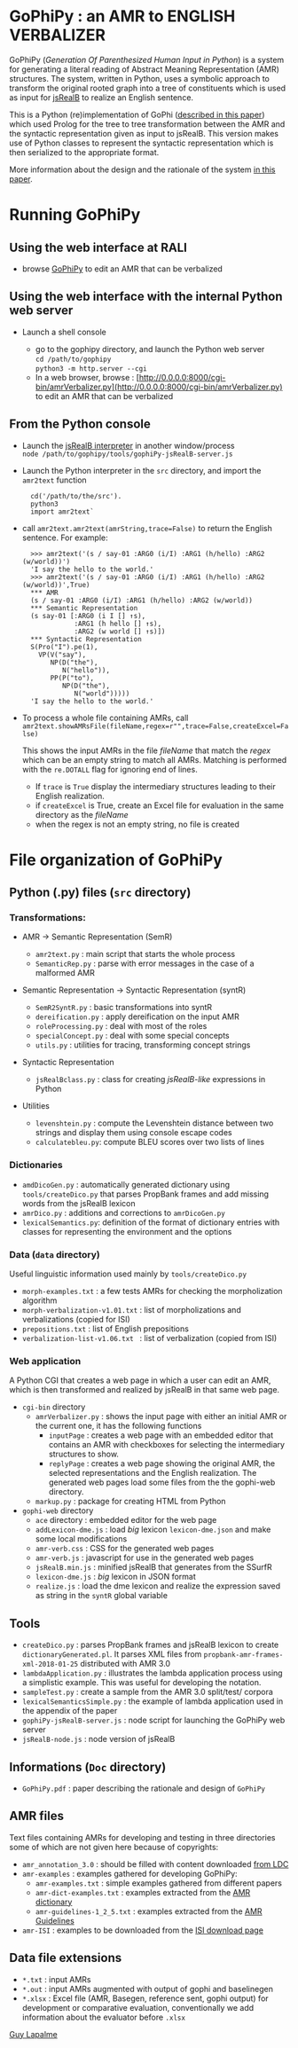 # GoPhiPy : an AMR to ENGLISH VERBALIZER

GoPhiPy (*Generation Of Parenthesized Human Input in Python*) is a system for generating a literal reading of Abstract Meaning Representation (AMR) structures. The system, written in Python, uses a symbolic approach to transform the original rooted graph into a tree of constituents which is used as input for [jsRealB](https://github.com/rali-udem/JSrealB "GitHub - rali-udem/JSrealB: A JavaScript bilingual text realizer for web development") to realize an English sentence. 

This is a Python (re)implementation of GoPhi ([described in this paper](https://github.com/rali-udem/gophi/blob/master/documentation/GoPhi.pdf)) which used Prolog for the tree to tree transformation between the AMR and the syntactic representation given as input to jsRealB. This version makes use of Python classes to represent the syntactic representation which is then serialized to the appropriate format.

More information about the design and the rationale of the system [in this paper](docs/GoPhiPy.pdf).

# Running GoPhiPy

## Using the web interface at RALI

* browse [GoPhiPy](http://rali.iro.umontreal.ca/amr/python/current/export/cgi-bin/amrVerbalizer.cgi) to edit an AMR that can be verbalized

## Using the web interface with the internal Python web server
* Launch a shell console

    * go to the gophipy directory, and launch the Python web server  
        `cd /path/to/gophipy`  
        `python3 -m http.server --cgi `
    * In a web browser, browse : [http://0.0.0.0:8000/cgi-bin/amrVerbalizer.py](http://0.0.0.0:8000/cgi-bin/amrVerbalizer.py) to edit an AMR that can be verbalized

## From the Python console

* Launch the [jsRealB interpreter](https://github.com/rali-udem/JSrealB "GitHub - rali-udem/JSrealB: A JavaScript bilingual text realizer for web development") in another window/process  
`node /path/to/gophipy/tools/gophiPy-jsRealB-server.js  `
     
* Launch the Python interpreter in the `src` directory, and import the `amr2text` function

        cd('/path/to/the/src').  
        python3
        import amr2text`

* call `amr2text.amr2text(amrString,trace=False)` to return the English sentence. For example:
    
        >>> amr2text('(s / say-01 :ARG0 (i/I) :ARG1 (h/hello) :ARG2 (w/world))')
        'I say the hello to the world.'
        >>> amr2text('(s / say-01 :ARG0 (i/I) :ARG1 (h/hello) :ARG2 (w/world))',True)
        *** AMR
        (s / say-01 :ARG0 (i/I) :ARG1 (h/hello) :ARG2 (w/world))
        *** Semantic Representation
        (s say-01 [:ARG0 (i I [] ↑s),
                   :ARG1 (h hello [] ↑s),
                   :ARG2 (w world [] ↑s)])
        *** Syntactic Representation
        S(Pro("I").pe(1),
          VP(V("say"),
             NP(D("the"),
                N("hello")),
             PP(P("to"),
                NP(D("the"),
                   N("world")))))
        'I say the hello to the world.'
    
* To process a whole file containing AMRs, call  
  `amr2text.showAMRsFile(fileName,regex=r"",trace=False,createExcel=False)`

  This shows the input AMRs in the file *fileName* that match the *regex* which can be an empty string to match all AMRs. Matching is performed with the `re.DOTALL` flag for ignoring end of lines.   
    * If `trace` is `True` display the intermediary structures leading to their English realization.  
    * if `createExcel` is True, create an Excel file for evaluation in the same directory as the *fileName*
    * when the regex is not an empty string, no file is created
        
# File organization of GoPhiPy

## Python (.py) files (`src` directory)

### Transformations:

* AMR → Semantic Representation (SemR)
    * `amr2text.py`      : main script that starts the whole process
    * `SemanticRep.py`   : parse with error messages in the case of a malformed AMR
    
* Semantic Representation → Syntactic Representation (syntR)
    * `SemR2SyntR.py`          : basic transformations into syntR 
    * `dereification.py`       : apply dereification on the input AMR
    * `roleProcessing.py`               : deal with most of the roles
    * `specialConcept.py`      : deal with some special concepts
    * `utils.py`         : utilities for tracing, transforming concept strings

* Syntactic Representation 
    * `jsRealBclass.py`  : class for creating *jsRealB-like* expressions in Python

* Utilities
    * `levenshtein.py`  : compute the Levenshtein distance between two strings and display them using console escape codes
    * `calculatebleu.py`: compute BLEU scores over two lists of lines

### Dictionaries
* `amdDicoGen.py`      : automatically generated dictionary using `tools/createDico.py` that parses PropBank frames and add missing words from the jsRealB lexicon 
* `amrDico.py`         : additions and corrections to `amrDicoGen.py`
* `lexicalSemantics.py`: definition of the format of dictionary entries with classes for representing the environment and the options

### Data (`data` directory)

Useful linguistic information used mainly by `tools/createDico.py`
 
* `morph-examples.txt` : a few tests AMRs for checking the morpholization algorithm
* `morph-verbalization-v1.01.txt` : list of morpholizations and verbalizations (copied for ISI)
* `prepositions.txt` : list of English prepositions
* `verbalization-list-v1.06.txt ` : list of verbalization (copied from ISI)

### Web application

A  Python CGI that creates a web page in which a user can edit an AMR, which is then transformed and realized by jsRealB in that same web page.
  
* `cgi-bin` directory
    * `amrVerbalizer.py` : shows the input page with either an initial AMR or the current one, it has the following functions
        * `inputPage`     : creates a web page with an embedded editor that contains an AMR with checkboxes for selecting the intermediary structures to show.
        * `replyPage` : creates a web page showing the original AMR, the selected representations and the English realization. 
        The generated web pages load some files from the the gophi-web directory.
    * `markup.py` : package for creating HTML from Python  
* `gophi-web` directory
    * `ace` directory : embedded editor for the web page
    * `addLexicon-dme.js` : load *big* lexicon `lexicon-dme.json` and make some local modifications
    * `amr-verb.css` : CSS for the generated web pages
    * `amr-verb.js`  : javascript for use in the generated web pages
    * `jsRealB.min.js` : minified jsRealB that generates from the SSurfR
    * `lexicon-dme.js` : *big* lexicon in JSON format
    * `realize.js`     : load the dme lexicon and realize the expression saved as string in the `syntR` global variable

## Tools
* `createDico.py`        : parses PropBank frames and jsRealB lexicon to create `dictionaryGenerated.pl`. It parses XML files from `propbank-amr-frames-xml-2018-01-25` distributed with AMR 3.0 
* `lambdaApplication.py` : illustrates the lambda application process using a simplistic example. This was useful for developing the notation.
* `sampleTest.py`        : create a sample from the AMR 3.0 split/test/ corpora
* `lexicalSemanticsSimple.py` : the example of lambda application used in the appendix of the paper
* `gophiPy-jsRealB-server.js` : node script for launching the GoPhiPy web server
* `jsRealB-node.js` : node version of jsRealB

## Informations (`Doc` directory)
* `GoPhiPy.pdf` : paper describing the rationale and design of `GoPhiPy`

## AMR files
Text files containing AMRs for developing and testing in three directories some of which are not given here because of copyrights:

* `amr_annotation_3.0` : should be filled with content downloaded [from LDC](https://catalog.ldc.upenn.edu/LDC2020T02 "Abstract Meaning Representation (AMR) Annotation Release 3.0  - Linguistic Data Consortium")
* `amr-examples` : examples gathered for developing GoPhiPy:
    * `amr-examples.txt` : simple examples gathered from different papers
    * `amr-dict-examples.txt` : examples extracted from the [AMR dictionary](https://www.isi.edu/~ulf/amr/lib/amr-dict.html "AMR dict")
    * `amr-guidelines-1_2_5.txt` : examples extracted from the [AMR Guidelines](https://github.com/amrisi/amr-guidelines/blob/master/amr.md "amr-guidelines/amr.md at master · amrisi/amr-guidelines · GitHub")
* `amr-ISI` : examples to be downloaded from the [ISI download page](https://amr.isi.edu/download.html "Download &nbsp; Abstract Meaning Representation (AMR)")  
  
## Data file extensions
* `*.txt`                   : input AMRs
* `*.out`                   : input AMRs augmented with output of gophi and baselinegen
* `*.xlsx`                  : Excel file (AMR, Basegen, reference sent, gophi output) for development or comparative evaluation, conventionally we add information about the evaluator before `.xlsx`

[Guy Lapalme](mailto:lapalme@iro.umontreal.ca)